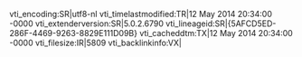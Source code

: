 vti_encoding:SR|utf8-nl
vti_timelastmodified:TR|12 May 2014 20:34:00 -0000
vti_extenderversion:SR|5.0.2.6790
vti_lineageid:SR|{5AFCD5ED-286F-4469-9263-8829E111D09B}
vti_cacheddtm:TX|12 May 2014 20:34:00 -0000
vti_filesize:IR|5809
vti_backlinkinfo:VX|
